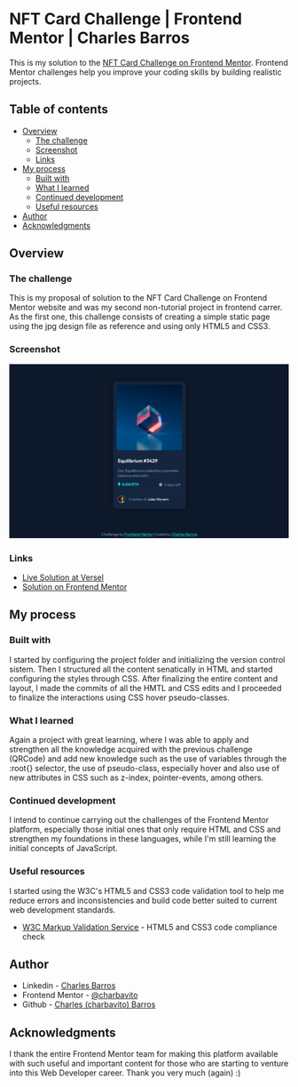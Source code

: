 # NFT Card Challenge | Frontend Mentor | Charles Barros
This is my solution to the [NFT Card Challenge on Frontend Mentor](https://www.frontendmentor.io/challenges/nft-preview-card-component-SbdUL_w0U). Frontend Mentor challenges help you improve your coding skills by building realistic projects. 

## Table of contents

- [Overview](#overview)
  - [The challenge](#the-challenge)
  - [Screenshot](#screenshot)
  - [Links](#links)
- [My process](#my-process)
  - [Built with](#built-with)
  - [What I learned](#what-i-learned)
  - [Continued development](#continued-development)
  - [Useful resources](#useful-resources)
- [Author](#author)
- [Acknowledgments](#acknowledgments)

## Overview

### The challenge
This is my proposal of solution to the NFT Card Challenge on Frontend Mentor website and was my second non-tutorial project in frontend carrer. 
As the first one, this challenge consists of creating a simple static page using the jpg design file as reference and using only HTML5 and CSS3.

### Screenshot

![](./images/NFTCardChallengeScreenshot.png)

### Links

- [Live Solution at Versel](https://nft-card-challenge-nu.vercel.app/)
- [Solution on Frontend Mentor](https://www.frontendmentor.io/solutions/html5-css3-flexbox-vscode-git-and-github-fg0zh8J-hJ)


## My process

### Built with
I started by configuring the project folder and initializing the version control sistem. Then I structured all the content senatically in HTML and started configuring the styles through CSS. After finalizing the entire content and layout, I made the commits of all the HMTL and CSS edits and I proceeded to finalize the interactions using CSS hover pseudo-classes.

### What I learned
Again a project with great learning, where I was able to apply and strengthen all the knowledge acquired with the previous challenge (QRCode) and add new knowledge such as the use of variables through the :root{} selector, the use of pseudo-class, especially hover and also use of new attributes in CSS such as z-index, pointer-events, among others.

### Continued development
I intend to continue carrying out the challenges of the Frontend Mentor platform, especially those initial ones that only require HTML and CSS and strengthen my foundations in these languages, while I'm still learning the initial concepts of JavaScript.

### Useful resources
I started using the W3C's HTML5 and CSS3 code validation tool to help me reduce errors and inconsistencies and build code better suited to current web development standards.
- [W3C Markup Validation Service](https://validator.w3.org/#validate_by_input) - HTML5 and CSS3 code compliance check

## Author

- Linkedin - [Charles Barros](https://www.linkedin.com/in/charles-barros/)
- Frontend Mentor - [@charbavito](https://www.frontendmentor.io/profile/charbavito)
- Github - [Charles (charbavito) Barros](https://github.com/charbavito)

## Acknowledgments

I thank the entire Frontend Mentor team for making this platform available with such useful and important content for those who are starting to venture into this Web Developer career. Thank you very much (again) :)